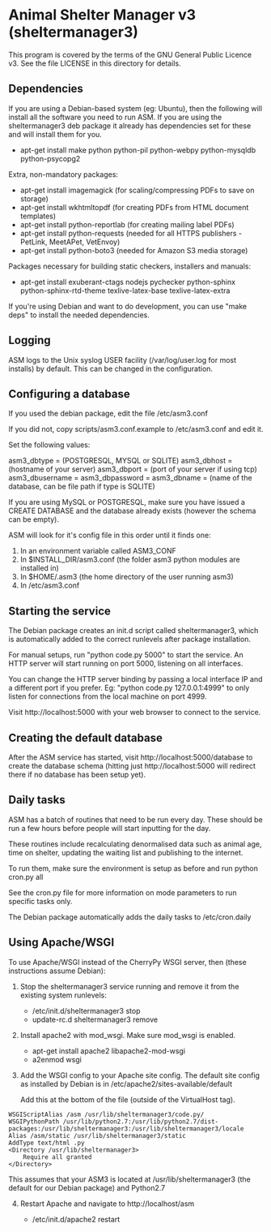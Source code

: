 Animal Shelter Manager v3 (sheltermanager3)
===========================================

This program is covered by the terms of the GNU General Public Licence v3. 
See the file LICENSE in this directory for details.

Dependencies
------------

If you are using a Debian-based system (eg: Ubuntu), then the following
will install all the software you need to run ASM. If you are using the 
sheltermanager3 deb package it already has dependencies set for these
and will install them for you.

* apt-get install make python python-pil python-webpy python-mysqldb python-psycopg2

Extra, non-mandatory packages:

* apt-get install imagemagick (for scaling/compressing PDFs to save on storage)
* apt-get install wkhtmltopdf (for creating PDFs from HTML document templates)
* apt-get install python-reportlab (for creating mailing label PDFs)
* apt-get install python-requests (needed for all HTTPS publishers - PetLink, MeetAPet, VetEnvoy)
* apt-get install python-boto3 (needed for Amazon S3 media storage)

Packages necessary for building static checkers, installers and manuals:

* apt-get install exuberant-ctags nodejs pychecker python-sphinx python-sphinx-rtd-theme texlive-latex-base texlive-latex-extra

If you're using Debian and want to do development, you can use "make deps"
to install the needed dependencies.

Logging
-------

ASM logs to the Unix syslog USER facility (/var/log/user.log for most installs)
by default. This can be changed in the configuration.

Configuring a database
----------------------

If you used the debian package, edit the file /etc/asm3.conf

If you did not, copy scripts/asm3.conf.example to /etc/asm3.conf and edit it.

Set the following values:

asm3_dbtype = (POSTGRESQL, MYSQL or SQLITE)
asm3_dbhost = (hostname of your server)
asm3_dbport = (port of your server if using tcp)
asm3_dbusername = 
asm3_dbpassword = 
asm3_dbname = (name of the database, can be file path if type is SQLITE)

If you are using MySQL or POSTGRESQL, make sure you have issued a CREATE DATABASE
and the database already exists (however the schema can be empty).

ASM will look for it's config file in this order until it finds one:

1. In an environment variable called ASM3_CONF
2. In $INSTALL_DIR/asm3.conf (the folder asm3 python modules are installed in)
3. In $HOME/.asm3 (the home directory of the user running asm3)
4. In /etc/asm3.conf

Starting the service
--------------------

The Debian package creates an init.d script called sheltermanager3,
which is automatically added to the correct runlevels
after package installation.

For manual setups, run "python code.py 5000" to start the service. An
HTTP server will start running on port 5000, listening on all 
interfaces.

You can change the HTTP server binding by passing a local interface
IP and a different port if you prefer. Eg: "python code.py 127.0.0.1:4999"
to only listen for connections from the local machine on port 4999.

Visit http://localhost:5000 with your web browser to connect to
the service.

Creating the default database
-----------------------------

After the ASM service has started, visit http://localhost:5000/database
to create the database schema (hitting just http://localhost:5000 will
redirect there if no database has been setup yet).

Daily tasks
-----------

ASM has a batch of routines that need to be run every day. These
should be run a few hours before people will start inputting for the
day.

These routines include recalculating denormalised data such as animal age, time
on shelter, updating the waiting list and publishing to the internet.

To run them, make sure the environment is setup as before and run
python cron.py all

See the cron.py file for more information on mode parameters to run 
specific tasks only.

The Debian package automatically adds the daily tasks to /etc/cron.daily 

Using Apache/WSGI
-----------------

To use Apache/WSGI instead of the CherryPy WSGI server, then (these 
instructions assume Debian):

1. Stop the sheltermanager3 service running and remove it from the
   existing system runlevels:
   
   * /etc/init.d/sheltermanager3 stop
   * update-rc.d sheltermanager3 remove
   
2. Install apache2 with mod_wsgi. Make sure mod_wsgi is enabled.

   * apt-get install apache2 libapache2-mod-wsgi
   * a2enmod wsgi

3. Add the WSGI config to your Apache site config. The default site config
   as installed by Debian is in /etc/apache2/sites-available/default
   
   Add this at the bottom of the file (outside of the VirtualHost tag).

```
WSGIScriptAlias /asm /usr/lib/sheltermanager3/code.py/
WSGIPythonPath /usr/lib/python2.7:/usr/lib/python2.7/dist-packages:/usr/lib/sheltermanager3:/usr/lib/sheltermanager3/locale
Alias /asm/static /usr/lib/sheltermanager3/static
AddType text/html .py
<Directory /usr/lib/sheltermanager3>
    Require all granted
</Directory>
```

   This assumes that your ASM3 is located at /usr/lib/sheltermanager3
   (the default for our Debian package) and Python2.7


4. Restart Apache and navigate to http://localhost/asm

    * /etc/init.d/apache2 restart


